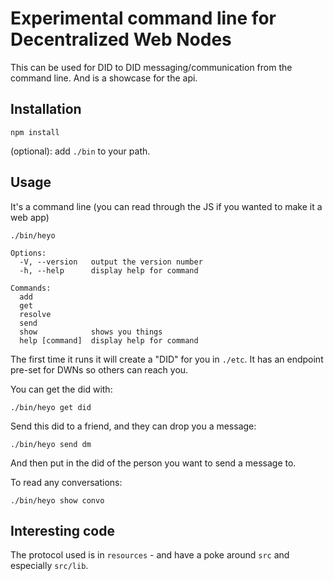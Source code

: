# Experimental command line for Decentralized Web Nodes

This can be used for DID to DID messaging/communication from the command line. And is a showcase for the api.

## Installation

`npm install`

(optional): add `./bin` to your path.


## Usage

It's a command line (you can read through the JS if you wanted to make it a web app)

```
./bin/heyo

Options:
  -V, --version   output the version number
  -h, --help      display help for command

Commands:
  add
  get
  resolve
  send
  show            shows you things
  help [command]  display help for command
```

The first time it runs it will create a "DID" for you in `./etc`. It has an endpoint pre-set for DWNs so others can reach you.

You can get the did with:

`./bin/heyo get did`

Send this did to a friend, and they can drop you a message: 

`./bin/heyo send dm`

And then put in the did of the person you want to send a message to.

To read any conversations: 

`./bin/heyo show convo`

## Interesting code

The protocol used is in `resources` - and have a poke around `src` and especially `src/lib`.
